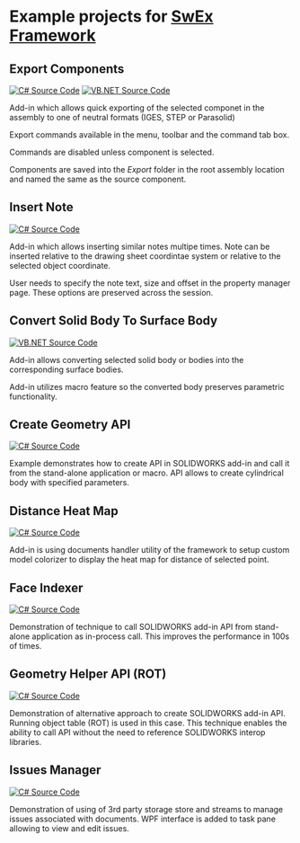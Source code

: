 # Example projects for [SwEx Framework](https://www.codestack.net/labs/solidworks/swex/)

## Export Components
[![C# Source Code](https://img.shields.io/badge/src-C%23-yellow.svg)](https://github.com/codestack-net-dev/swex-examples/tree/master/add-in/export-components/csharp)
[![VB.NET Source Code](https://img.shields.io/badge/src-VB.NET-blue.svg)](https://github.com/codestack-net-dev/swex-examples/tree/master/add-in/export-components/vb-net)

Add-in which allows quick exporting of the selected componet in the assembly to one of neutral formats (IGES, STEP or Parasolid)

Export commands available in the menu, toolbar and the command tab box.

Commands are disabled unless component is selected.

Components are saved into the *Export* folder in the root assembly location and named the same as the source component.

## Insert Note
[![C# Source Code](https://img.shields.io/badge/src-C%23-yellow.svg)](https://github.com/codestack-net-dev/swex-examples/tree/master/pmpage/InsertNote/csharp)

Add-in which allows inserting similar notes multipe times. Note can be inserted relative to the drawing sheet coordintae system or relative to the selected object coordinate.

User needs to specify the note text, size and offset in the property manager page. These options are preserved across the session.

## Convert Solid Body To Surface Body
[![VB.NET Source Code](https://img.shields.io/badge/src-VB.NET-blue.svg)](https://github.com/codestack-net-dev/swex-examples/tree/master/macro-feature\convert-solid-to-surface\vb-net)

Add-in allows converting selected solid body or bodies into the corresponding surface bodies.

Add-in utilizes macro feature so the converted body preserves parametric functionality.

## Create Geometry API
[![C# Source Code](https://img.shields.io/badge/src-C%23-yellow.svg)](https://github.com/codestack-net-dev/swex-examples/tree/master/add-in/create-geometry-api)

Example demonstrates how to create API in SOLIDWORKS add-in and call it from the stand-alone application or macro. API allows to create cylindrical body with specified parameters.

## Distance Heat Map
[![C# Source Code](https://img.shields.io/badge/src-C%23-yellow.svg)](https://github.com/codestack-net-dev/swex-examples/tree/master/add-in/distance-heat-map)

Add-in is using documents handler utility of the framework to setup custom model colorizer to display the heat map for distance of selected point.

## Face Indexer
[![C# Source Code](https://img.shields.io/badge/src-C%23-yellow.svg)](https://github.com/codestack-net-dev/swex-examples/tree/master/add-in/face-indexer)

Demonstration of technique to call SOLIDWORKS add-in API from stand-alone application as in-process call. This improves the performance in 100s of times.

## Geometry Helper API (ROT)
[![C# Source Code](https://img.shields.io/badge/src-C%23-yellow.svg)](https://github.com/codestack-net-dev/swex-examples/tree/master/add-in/geometry-helper-api-rot)

Demonstration of alternative approach to create SOLIDWORKS add-in API. Running object table (ROT) is used in this case. This technique enables the ability to call API without the need to reference SOLIDWORKS interop libraries.

## Issues Manager
[![C# Source Code](https://img.shields.io/badge/src-C%23-yellow.svg)](https://github.com/codestack-net-dev/swex-examples/tree/master/add-in/issues-manager)

Demonstration of using of 3rd party storage store and streams to manage issues associated with documents. WPF interface is added to task pane allowing to view and edit issues.
